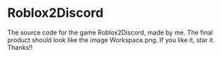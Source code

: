 # Roblox2Discord
The source code for the game Roblox2Discord, made by me. 
The final product should look like the image Workspace.png. 
If you like it, star it. Thanks!!
